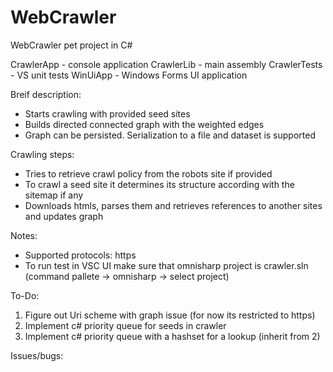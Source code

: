 # WebCrawler

WebCrawler pet project in C#


CrawlerApp - console application
CrawlerLib - main assembly
CrawlerTests - VS unit tests
WinUiApp - Windows Forms UI application


Breif description:
- Starts crawling with provided seed sites
- Builds directed connected graph with the weighted edges
- Graph can be persisted. Serialization to a file and dataset is supported


Crawling steps:
- Tries to retrieve crawl policy from the robots site if provided
- To crawl a seed site it determines its structure according with the sitemap if any
- Downloads htmls, parses them and retrieves references to another sites and updates graph

Notes:
 - Supported protocols: https
 - To run test in VSC UI make sure that omnisharp project is crawler.sln 
   (command pallete -> omnisharp -> select project)

To-Do:
 1) Figure out Uri scheme with graph issue (for now its restricted to https)
 2) Implement c# priority queue for seeds in crawler
 3) Implement c# priority queue with a hashset for a lookup (inherit from 2)

Issues/bugs:
